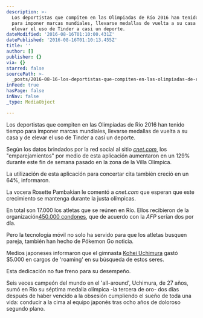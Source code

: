 ```yaml
---
description: >-
  Los deportistas que compiten en las Olimpiadas de Río 2016 han tenido tiempo
  para imponer marcas mundiales, llevarse medallas de vuelta a su casa y de
  elevar el uso de Tinder a casi un deporte.
dateModified: '2016-08-16T01:10:00.431Z'
datePublished: '2016-08-16T01:10:13.455Z'
title: ''
author: []
publisher: {}
via: {}
starred: false
sourcePath: >-
  _posts/2016-08-16-los-deportistas-que-compiten-en-las-olimpiadas-de-rio-2016-h.md
inFeed: true
hasPage: false
inNav: false
_type: MediaObject

---
```

Los deportistas que compiten en las Olimpiadas de Río 2016 han tenido tiempo para imponer marcas mundiales, llevarse medallas de vuelta a su casa y de elevar el uso de Tinder a casi un deporte.

Según los datos brindados por la red social al sitio _[cnet.com][0]_, los "emparejamientos" por medio de esta aplicación aumentaron en un 129% durante este fin de semana pasado en la zona de la Villa Olímpica.

La utilización de esta aplicación para concertar cita también creció en un 64%, informaron.

La vocera Rosette Pambakian le comentó a _cnet.com_ que esperan que este crecimiento se mantenga durante la justa olímpicas.

En total son 17.000 los atletas que se reúnen en Río. Ellos recibieron de la organización[450.000 condones][1], que de acuerdo con la _AFP_ serían dos por día.

Pero la tecnología móvil no solo ha servido para que los atletas busquen pareja, también han hecho de Pókemon Go noticia.

Medios japoneses informaron que el gimnasta [Kohei Uchimura][2] gastó $5.000 en cargos de 'roaming' en su búsqueda de estos seres.

Esta dedicación no fue freno para su desempeño.

Seis veces campeón del mundo en el 'all-around', Uchimura, de 27 años, sumó en Rio su séptima medalla olímpica -la tercera de oro- dos días después de haber vencido a la obsesión cumpliendo el sueño de toda una vida: conducir a la cima al equipo japonés tras ocho años de doloroso segundo plano.

[0]: http://www.cnet.com/news/let-the-games-begin-olympians-give-tinder-a-huge-activity-boost/
[1]: http://www.teletica.com/Noticias/125371-Primer-record-de-los-Juegos-Olimpicos-de-Rio-los-condones-distribuidos.note.aspx
[2]: http://www.teletica.com/deportes/68235-Uchimura-gana-su-quinto-titulo-mundial-consecutivo-de-gimnasia-artistica.note.aspx